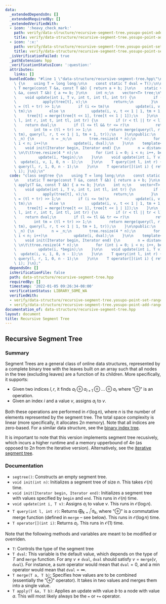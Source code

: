 ```yaml
---
data:
  _extendedDependsOn: []
  _extendedRequiredBy: []
  _extendedVerifiedWith:
  - icon: ':heavy_check_mark:'
    path: verify/data-structure/recursive-segment-tree.yosupo-point-add-range-sum.test.cpp
    title: verify/data-structure/recursive-segment-tree.yosupo-point-add-range-sum.test.cpp
  - icon: ':x:'
    path: verify/data-structure/recursive-segment-tree.yosupo-point-set-range-composite.test.cpp
    title: verify/data-structure/recursive-segment-tree.yosupo-point-set-range-composite.test.cpp
  _isVerificationFailed: true
  _pathExtension: hpp
  _verificationStatusIcon: ':question:'
  attributes:
    links: []
  bundledCode: "#line 1 \"data-structure/recursive-segment-tree.hpp\"\nclass segtree\
    \ {\n    using T = long long;\n\n    const static T dval = T();\n\n    static\
    \ T merge(const T &a, const T &b) { return a + b; }\n\n    static void apply(T\
    \ &a, const T &b) { a += b; }\n\n    int n;\n    vector<T> tree;\n\nprivate:\n\
    \    void update(int i, T v, int t, int tl, int tr) {\n        if (tl == tr) {\n\
    \            apply(tree[t], v);\n            return;\n        }\n        int tm\
    \ = (tl + tr) >> 1;\n        if (i <= tm)\n            update(i, v, t << 1, tl,\
    \ tm);\n        else \n            update(i, v, t << 1 | 1, tm + 1, tr);\n   \
    \     tree[t] = merge(tree[t << 1], tree[t << 1 | 1]);\n    }\n\n    T query(int\
    \ l, int r, int t, int tl, int tr) {\n        if (r < tl || tr < l)\n        \
    \    return dval;\n        if (l <= tl && tr <= r)\n            return tree[t];\n\
    \        int tm = (tl + tr) >> 1;\n        return merge(query(l, r, t << 1, tl,\
    \ tm), query(l, r, t << 1 | 1, tm + 1, tr));\n    }\n\npublic:\n    void init(int\
    \ _n) {\n        n = _n;\n        tree.resize(4 * n);\n        for (int i = 0;\
    \ i < n; i++)\n            update(i, dval);\n    }\n\n    template<typename Iterator>\n\
    \    void init(Iterator begin, Iterator end) {\n        n = distance(begin, end);\
    \ \n\t\ttree.resize(4 * n);\n        for (int i = 0; i < n; i++, begin++)\n  \
    \          update(i, *begin);\n    }\n\n    void update(int i, T v) {\n      \
    \  update(i, v, 1, 0, n - 1);\n    }\n\n    T query(int l, int r) {\n        return\
    \ query(l, r, 1, 0, n - 1);\n    }\n\n    T operator[](int i) { return query(i,\
    \ i); }\n};\n"
  code: "class segtree {\n    using T = long long;\n\n    const static T dval = T();\n\
    \n    static T merge(const T &a, const T &b) { return a + b; }\n\n    static void\
    \ apply(T &a, const T &b) { a += b; }\n\n    int n;\n    vector<T> tree;\n\nprivate:\n\
    \    void update(int i, T v, int t, int tl, int tr) {\n        if (tl == tr) {\n\
    \            apply(tree[t], v);\n            return;\n        }\n        int tm\
    \ = (tl + tr) >> 1;\n        if (i <= tm)\n            update(i, v, t << 1, tl,\
    \ tm);\n        else \n            update(i, v, t << 1 | 1, tm + 1, tr);\n   \
    \     tree[t] = merge(tree[t << 1], tree[t << 1 | 1]);\n    }\n\n    T query(int\
    \ l, int r, int t, int tl, int tr) {\n        if (r < tl || tr < l)\n        \
    \    return dval;\n        if (l <= tl && tr <= r)\n            return tree[t];\n\
    \        int tm = (tl + tr) >> 1;\n        return merge(query(l, r, t << 1, tl,\
    \ tm), query(l, r, t << 1 | 1, tm + 1, tr));\n    }\n\npublic:\n    void init(int\
    \ _n) {\n        n = _n;\n        tree.resize(4 * n);\n        for (int i = 0;\
    \ i < n; i++)\n            update(i, dval);\n    }\n\n    template<typename Iterator>\n\
    \    void init(Iterator begin, Iterator end) {\n        n = distance(begin, end);\
    \ \n\t\ttree.resize(4 * n);\n        for (int i = 0; i < n; i++, begin++)\n  \
    \          update(i, *begin);\n    }\n\n    void update(int i, T v) {\n      \
    \  update(i, v, 1, 0, n - 1);\n    }\n\n    T query(int l, int r) {\n        return\
    \ query(l, r, 1, 0, n - 1);\n    }\n\n    T operator[](int i) { return query(i,\
    \ i); }\n};"
  dependsOn: []
  isVerificationFile: false
  path: data-structure/recursive-segment-tree.hpp
  requiredBy: []
  timestamp: '2022-01-05 09:26:34-08:00'
  verificationStatus: LIBRARY_SOME_WA
  verifiedWith:
  - verify/data-structure/recursive-segment-tree.yosupo-point-set-range-composite.test.cpp
  - verify/data-structure/recursive-segment-tree.yosupo-point-add-range-sum.test.cpp
documentation_of: data-structure/recursive-segment-tree.hpp
layout: document
title: Recursive Segment Tree
---
```


## Recursive Segment Tree

### Summary

Segment Trees are a general class of online data structures, represented by a complete binary tree with the leaves built on an array such that all nodes in the tree (excluding leaves) are a function of its children. More specifically, it supports:
- Given two indices $l, r$, it finds $a_l \oplus a_{l + 1} \oplus \dots \oplus a_r$ where "$\oplus$" is an operation. 
- Given an index $i$ and a value $v$, assigns $a_i$ to $v$. 

Both these operations are performed in $\mathcal{O}(\log n)$, where $n$ is the number of elements represented by the segment tree. The total space complexity is linear (more specifically, it allocates $2n$ memory). Note that all indices are zero-based. For a similar data structure, see the [binary index tree](https://dutinmeow.github.io/library/data-structure/binary-index-tree.hpp). 

It is important to note that this version implements segment tree recusively, which incurs a higher runtime and a memory upperbound of $4n$ (as opposed to $2n$ from the iterative version). Alternatively, see the [iterative segment tree](https://dutinmeow.github.io/library/data-structure/segment-tree.hpp).

### Documentation

- `segtree()`: Constructs an empty segment tree.
- `void init(int n)`: Initializes a segment tree of size $n$. This takes $\mathcal{O}(n)$ time.
- `void init(Iterator begin, Iterator end)`: Initializes a segment tree with values specified by $\texttt{begin}$ and $\texttt{end}$. This runs in $\mathcal{O}(n)$ time.
- `void update(int i, T v)`: Assigns $a_i$ to value $v$. This runs in $\mathcal{O}(\log n)$. 
- `T query(int l, int r)`: Returns $\bigoplus_{k = l}^r a_k$, where "$\oplus$" is a commutative merge function (defined in `merge` – see below). This runs in $\mathcal{O}(\log n)$ time.
- `T operator[](int i)`: Returns $a_i$. This runs in $\mathcal{O}(1)$ time.

Note that the following methods and variables are meant to be modified or overriden. 
- `T`: Controls the type of the segment tree
- `T dval`: This variable is the default value, which depends on the type of $T$ and $\texttt{merge}$ function. For any $v \neq \texttt{dval}$, $\texttt{dval}$ should satisfy $v = \texttt{merge}(v, \texttt{dval})$. For instance, a sum operator would mean that $\texttt{dval} = 0$, and a min operator would mean that $\texttt{dval} = \infty$. 
- `T merge(T a, T b)`: Specifies how values are to be combined (essentially the "$\oplus$" operator). It takes in two values and merges them into a single value.
- `T apply(T &a, T b)`: Applies an update with value $b$ to a node with value $a$. This will most likely always be the `=` or `+=` operator. 


